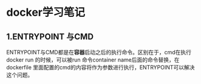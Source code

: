# docker学习笔记

## 1.ENTRYPOINT 与CMD
ENTRYPOINT与CMD都是在**容器**启动之后的执行命令。区别在于，cmd在执行docker run 的时候，可以被run 命令container name后面的命令替换，在dockerfile 里面配置的cmd的内容将作为参数进行执行，ENTRYPOINT可以解决这个问题。